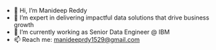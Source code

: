 - 👋 Hi, I’m Manideep Reddy
- 👀 I’m expert in delivering impactful data solutions that drive business growth
- 🌱 I’m currently working as Senior Data Engineer @ IBM
- 📫 Reach me: manideeprdy1529@gmail.com


